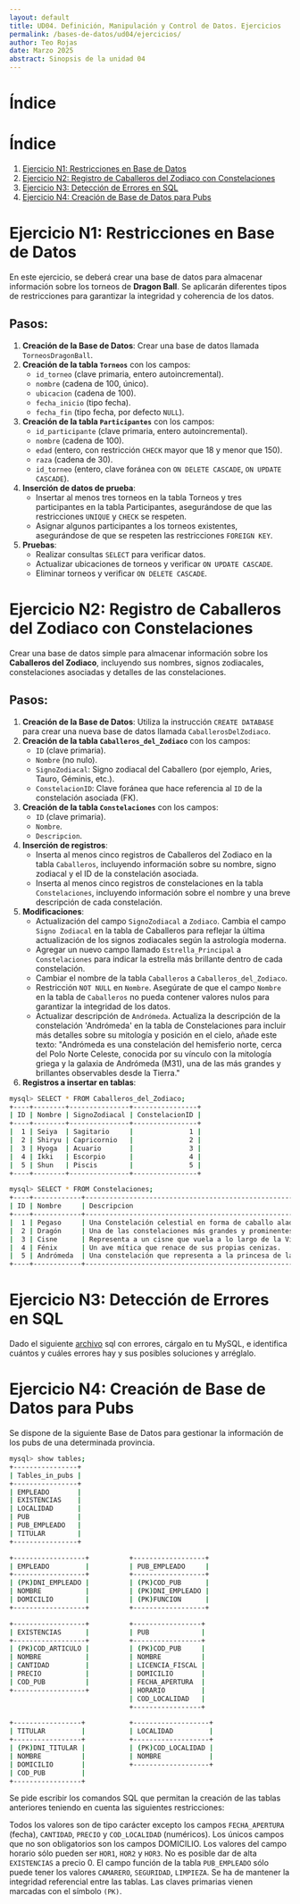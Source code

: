 ```yaml
---
layout: default
title: UD04. Definición, Manipulación y Control de Datos. Ejercicios
permalink: /bases-de-datos/ud04/ejercicios/
author: Teo Rojas
date: Marzo 2025
abstract: Sinopsis de la unidad 04
---
```


# Índice

# Índice

1. [Ejercicio N1: Restricciones en Base de Datos](#ejercicio-n1-restricciones-en-base-de-datos)  
2. [Ejercicio N2: Registro de Caballeros del Zodiaco con Constelaciones](#ejercicio-n2-registro-de-caballeros-del-zodiaco-con-constelaciones)  
3. [Ejercicio N3: Detección de Errores en SQL](#ejercicio-n3-detección-de-errores-en-sql)  
4. [Ejercicio N4: Creación de Base de Datos para Pubs](#ejercicio-n4-creación-de-base-de-datos-para-pubs)  

<!--
5. [Ejercicio N5: Base de Datos para Talleres](#ejercicio-n5-base-de-datos-para-talleres)  
6. [Ejercicio N6: Base de Datos para Biblioteca](#ejercicio-n6-base-de-datos-para-biblioteca)  

-->

# Ejercicio N1: Restricciones en Base de Datos

En este ejercicio, se deberá crear una base de datos para almacenar información sobre los torneos de **Dragon Ball**. Se aplicarán diferentes tipos de restricciones para garantizar la integridad y coherencia de los datos.

## Pasos:

1. **Creación de la Base de Datos**: Crear una base de datos llamada `TorneosDragonBall`.
2. **Creación de la tabla `Torneos`** con los campos:
   - `id_torneo` (clave primaria, entero autoincremental).
   - `nombre` (cadena de 100, único).
   - `ubicacion` (cadena de 100).
   - `fecha_inicio` (tipo fecha).
   - `fecha_fin` (tipo fecha, por defecto `NULL`).
3. **Creación de la tabla `Participantes`** con los campos:
   - `id_participante` (clave primaria, entero autoincremental).
   - `nombre` (cadena de 100).
   - `edad` (entero, con restricción `CHECK` mayor que 18 y menor que 150).
   - `raza` (cadena de 30).
   - `id_torneo` (entero, clave foránea con `ON DELETE CASCADE`, `ON UPDATE CASCADE`).
4. **Inserción de datos de prueba**:
   - Insertar al menos tres torneos en la tabla Torneos y tres participantes en la tabla Participantes, asegurándose de que las restricciones `UNIQUE` y `CHECK` se respeten.
   - Asignar algunos participantes a los torneos existentes, asegurándose de que se respeten las restricciones `FOREIGN KEY`.
5. **Pruebas**:
   - Realizar consultas `SELECT` para verificar datos.
   - Actualizar ubicaciones de torneos y verificar `ON UPDATE CASCADE`.
   - Eliminar torneos y verificar `ON DELETE CASCADE`.

# Ejercicio N2: Registro de Caballeros del Zodiaco con Constelaciones

Crear una base de datos simple para almacenar información sobre los **Caballeros del Zodiaco**, incluyendo sus nombres, signos zodiacales, constelaciones asociadas y detalles de las constelaciones.

## Pasos:

1. **Creación de la Base de Datos**: Utiliza la instrucción `CREATE DATABASE` para crear una nueva base de datos llamada `CaballerosDelZodiaco`.
2. **Creación de la tabla `Caballeros_del_Zodiaco`** con los campos:
   - `ID` (clave primaria).
   - `Nombre` (no nulo).
   - `SignoZodiacal`: Signo zodiacal del Caballero (por ejemplo, Aries, Tauro, Géminis, etc.).
   - `ConstelacionID`: Clave foránea que hace referencia al `ID` de la constelación asociada (FK).
3. **Creación de la tabla `Constelaciones`** con los campos:
   - `ID` (clave primaria).
   - `Nombre`.
   - `Descripcion`.
4. **Inserción de registros**:
   - Inserta al menos cinco registros de Caballeros del Zodiaco en la tabla `Caballeros`, incluyendo información sobre su nombre, signo zodiacal y el ID de la constelación asociada.
   - Inserta al menos cinco registros de constelaciones en la tabla `Constelaciones`, incluyendo información sobre el nombre y una breve descripción de cada constelación.
5. **Modificaciones**:
   - Actualización del campo `SignoZodiacal` a `Zodiaco`. Cambia el campo `Signo Zodiacal` en la tabla de Caballeros para reflejar la última actualización de los signos zodiacales según la astrología moderna.
   - Agregar un nuevo campo llamado `Estrella_Principal` a `Constelaciones` para indicar la estrella más brillante dentro de cada constelación.
   - Cambiar el nombre de la tabla `Caballeros` a `Caballeros_del_Zodiaco`.
   - Restricción `NOT NULL` en `Nombre`. Asegúrate de que el campo `Nombre` en la tabla de `Caballeros` no pueda contener valores nulos para garantizar la integridad de los datos.
   - Actualizar descripción de `Andrómeda`. Actualiza la descripción de la constelación 'Andrómeda' en la tabla de Constelaciones para incluir más detalles sobre su mitología y posición en el cielo, añade este texto: "Andrómeda es una constelación del hemisferio norte, cerca del Polo Norte Celeste, conocida por su vínculo con la mitología griega y la galaxia de Andrómeda (M31), una de las más grandes y brillantes observables desde la Tierra."
6. **Registros a insertar en tablas**:

```bash
mysql> SELECT * FROM Caballeros_del_Zodiaco;
+----+--------+---------------+----------------+
| ID | Nombre | SignoZodiacal | ConstelacionID |
+----+--------+---------------+----------------+
|  1 | Seiya  | Sagitario     |              1 |
|  2 | Shiryu | Capricornio   |              2 |
|  3 | Hyoga  | Acuario       |              3 |
|  4 | Ikki   | Escorpio      |              4 |
|  5 | Shun   | Piscis        |              5 |
+----+--------+---------------+----------------+

mysql> SELECT * FROM Constelaciones;
+----+------------+----------------------------------------------------------------------------------------------------------------+
| ID | Nombre     | Descripcion                                                                                                    |
+----+------------+----------------------------------------------------------------------------------------------------------------+
|  1 | Pegaso     | Una Constelación celestial en forma de caballo alado.                                                          |
|  2 | Dragón     | Una de las constelaciones más grandes y prominentes del cielo nocturno.                                        |
|  3 | Cisne      | Representa a un cisne que vuela a lo largo de la Vía Láctea.                                                   |
|  4 | Fénix      | Un ave mítica que renace de sus propias cenizas.                                                               |
|  5 | Andrómeda  | Una constelación que representa a la princesa de la mitología griega, encadenada a una roca como sacrificio.   |
+----+------------+----------------------------------------------------------------------------------------------------------------+
```


# Ejercicio N3: Detección de Errores en SQL

Dado el siguiente [archivo](/ud04/ud04.ej3.sql) sql con errores, cárgalo en tu MySQL, e identifica cuántos y cuáles errores hay y sus posibles soluciones y arréglalo.


# Ejercicio N4: Creación de Base de Datos para Pubs

Se dispone de la siguiente Base de Datos para gestionar la información de los pubs de una determinada provincia.

```bash
mysql> show tables;
+----------------+
| Tables_in_pubs |
+----------------+
| EMPLEADO       |
| EXISTENCIAS    |
| LOCALIDAD      |
| PUB            |
| PUB_EMPLEADO   |
| TITULAR        |
+----------------+
```

```bash
+------------------+          +------------------+
| EMPLEADO         |          | PUB_EMPLEADO     |
+------------------+          +------------------+
| (PK)DNI_EMPLEADO |          | (PK)COD_PUB      |
| NOMBRE           |          | (PK)DNI_EMPLEADO |
| DOMICILIO        |          | (PK)FUNCION      |
+------------------+          +------------------+

+------------------+          +-----------------+
| EXISTENCIAS      |          | PUB             |
+------------------+          +-----------------+
| (PK)COD_ARTICULO |          | (PK)COD_PUB     |
| NOMBRE           |          | NOMBRE          |
| CANTIDAD         |          | LICENCIA_FISCAL |
| PRECIO           |          | DOMICILIO       |
| COD_PUB          |          | FECHA_APERTURA  |
+------------------+          | HORARIO         |
                              | COD_LOCALIDAD   |
                              +-----------------+

+-----------------+           +-------------------+
| TITULAR         |           | LOCALIDAD         |
+-----------------+           +-------------------+
| (PK)DNI_TITULAR |           | (PK)COD_LOCALIDAD |
| NOMBRE          |           | NOMBRE            |
| DOMICILIO       |           +-------------------+
| COD_PUB         |              
+-----------------+              
```

Se pide escribir los comandos SQL que permitan la creación de las tablas anteriores teniendo en cuenta las siguientes restricciones:

Todos los valores son de tipo carácter excepto los campos `FECHA_APERTURA` (fecha), `CANTIDAD`, `PRECIO` y `COD_LOCALIDAD` (numéricos).
Los únicos campos que no son obligatorios son los campos DOMICILIO.
Los valores del campo horario sólo pueden ser `HOR1`, `HOR2` y `HOR3`.
No es posible dar de alta `EXISTENCIAS` a precio 0.
El campo función de la tabla `PUB_EMPLEADO` sólo puede tener los valores `CAMARERO`, `SEGURIDAD`, `LIMPIEZA`.
Se ha de mantener la integridad referencial entre las tablas.
Las claves primarias vienen marcadas con el símbolo `(PK)`.

<!--

# Ejercicio N5: Base de Datos para Talleres

1. **Crear tablas**: `COCHES`, `MECANICOS`, `TRABAJOS`, `CLIENTES`, `PIEZAS`, `FACTURAS`.
2. **Aplicar modificaciones**:
   - Agregar `modelo` en `COCHES`.
   - Establecer clave primaria compuesta en `TRABAJOS` (`mat`, `dni`).
   - `dni` en `TRABAJOS` como clave foránea de `MECANICOS`.
   - Reducir `an_fab` en `COCHES` a dos caracteres.

# Ejercicio N6: Base de Datos para Biblioteca

1. **Crear tablas**: `Libro`, `Usuario`, `Clase`, `Préstamo`.
2. **Modificaciones**:
   - Agregar `sexo` en `Usuario`.
   - Agregar `índice` en `Libro`.
   - `prestado` en `Libro` por defecto en `1`.
   - `fecha_inicio` en `Préstamo` con restricción `NOT NULL`.

-->